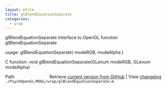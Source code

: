 ```yaml
---
layout: mfile
title: glBlendEquationSeparate
categories:
  - wrap
---
```


glBlendEquationSeparate  Interface to OpenGL function glBlendEquationSeparate

usage:  glBlendEquationSeparate\( modeRGB, modeAlpha \)

C function:  void glBlendEquationSeparate\(GLenum modeRGB, GLenum modeAlpha\)


<div class="code_header" style="text-align:right;">
  <span style="float:left;">Path&nbsp;&nbsp;</span> <span class="counter">Retrieve <a href=
  "https://raw.github.com/Psychtoolbox-3/Psychtoolbox-3/beta/./PsychOpenGL/MOGL/wrap/glBlendEquationSeparate.m">current version from GitHub</a> | View <a href=
  "https://github.com/Psychtoolbox-3/Psychtoolbox-3/commits/beta/./PsychOpenGL/MOGL/wrap/glBlendEquationSeparate.m">changelog</a></span>
</div>
<div class="code">
  <code>./PsychOpenGL/MOGL/wrap/glBlendEquationSeparate.m</code>
</div>
